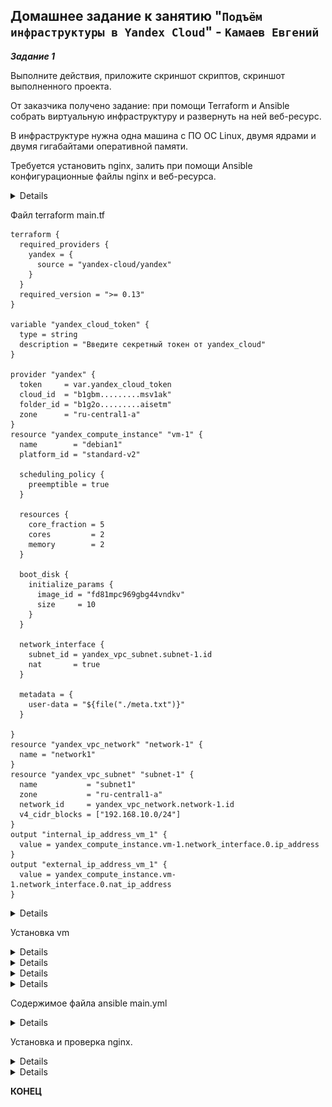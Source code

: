 ## Домашнее задание к занятию "`Подъём инфраструктуры в Yandex Cloud`" - `Камаев Евгений`


***Задание 1***

Выполните действия, приложите скриншот скриптов, скриншот выполненного проекта.

От заказчика получено задание: при помощи Terraform и Ansible собрать виртуальную инфраструктуру и развернуть на ней веб-ресурс.

В инфраструктуре нужна одна машина с ПО ОС Linux, двумя ядрами и двумя гигабайтами оперативной памяти.

Требуется установить nginx, залить при помощи Ansible конфигурационные файлы nginx и веб-ресурса.

<details>
   
![Screnshot](https://github.com/7Evgen7/Netology/blob/main/JPG/7_04-Cloud/7_04_1.jpg)

   
</details>

Файл terraform main.tf
```
terraform {
  required_providers {
    yandex = {
      source = "yandex-cloud/yandex"
    }
  }
  required_version = ">= 0.13"
}

variable "yandex_cloud_token" {
  type = string
  description = "Введите секретный токен от yandex_cloud"
}

provider "yandex" {
  token     = var.yandex_cloud_token
  cloud_id  = "b1gbm.........msv1ak"
  folder_id = "b1g2o.........aisetm"
  zone      = "ru-central1-a"
}
resource "yandex_compute_instance" "vm-1" {
  name        = "debian1"
  platform_id = "standard-v2"

  scheduling_policy {
    preemptible = true
  }

  resources {
    core_fraction = 5
    cores         = 2
    memory        = 2
  }

  boot_disk {
    initialize_params {
      image_id = "fd81mpc969gbg44vndkv"
      size     = 10
    }
  }

  network_interface {
    subnet_id = yandex_vpc_subnet.subnet-1.id
    nat       = true
  }

  metadata = {
    user-data = "${file("./meta.txt")}"
  }

}
resource "yandex_vpc_network" "network-1" {
  name = "network1"
}
resource "yandex_vpc_subnet" "subnet-1" {
  name           = "subnet1"
  zone           = "ru-central1-a"
  network_id     = yandex_vpc_network.network-1.id
  v4_cidr_blocks = ["192.168.10.0/24"]
}
output "internal_ip_address_vm_1" {
  value = yandex_compute_instance.vm-1.network_interface.0.ip_address
}
output "external_ip_address_vm_1" {
  value = yandex_compute_instance.vm-1.network_interface.0.nat_ip_address
}
```

<details>
   
![Screnshot](https://github.com/7Evgen7/Netology/blob/main/JPG/7_04-Cloud/7_04_2.jpg)
   
</details>

Установка vm

<details>
   
![Screnshot](https://github.com/7Evgen7/Netology/blob/main/JPG/7_04-Cloud/7_04_2_.jpg)
   
</details>


<details>
   
![Screnshot](https://github.com/7Evgen7/Netology/blob/main/JPG/7_04-Cloud/7_04_3.jpg)
   
</details>

<details>
   
![Screnshot](https://github.com/7Evgen7/Netology/blob/main/JPG/7_04-Cloud/7_04_4.jpg)
   
</details>

<details>
   
![Screnshot](https://github.com/7Evgen7/Netology/blob/main/JPG/7_04-Cloud/7_04_5.jpg)
   
</details>

Содержимое файла ansible main.yml

<details>
   
![Screnshot](https://github.com/7Evgen7/Netology/blob/main/JPG/7_04-Cloud/7_04_5_.jpg)
   
</details>

Установка и проверка nginx.

<details>
   
![Screnshot](https://github.com/7Evgen7/Netology/blob/main/JPG/7_04-Cloud/7_04_6.jpg)
   
</details>

<details>
   
![Screnshot](https://github.com/7Evgen7/Netology/blob/main/JPG/7_04-Cloud/7_04_7.jpg)
   
</details>

**КОНЕЦ**

